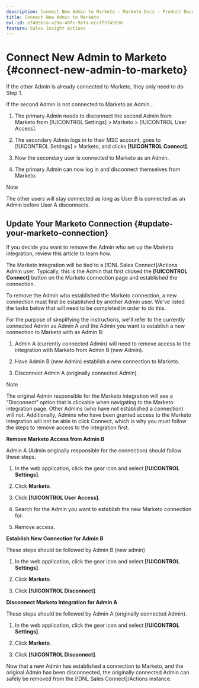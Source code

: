 ```yaml
---
description: Connect New Admin to Marketo - Marketo Docs - Product Documentation
title: Connect New Admin to Marketo
exl-id: ef405bca-a29a-40fc-9efa-eccff5f45956
feature: Sales Insight Actions
---
```

# Connect New Admin to Marketo {#connect-new-admin-to-marketo}

If the other Admin is already connected to Marketo, they only need to do Step 1.

If the second Admin is not connected to Marketo as Admin...

1. The primary Admin needs to disconnect the second Admin from Marketo from [!UICONTROL Settings] > Marketo > [!UICONTROL User Access].

1. The secondary Admin logs in to their MSC account, goes to [!UICONTROL Settings] > Marketo, and clicks **[!UICONTROL Connect]**.

1. Now the secondary user is connected to Marketo as an Admin.

1. The primary Admin can now log in and disconnect themselves from Marketo.

>[!NOTE]
>
>The other users will stay connected as long as User B is connected as an Admin before User A disconnects.

## Update Your Marketo Connection {#update-your-marketo-connection}

If you decide you want to remove the Admin who set up the Marketo integration, review this article to learn how.

The Marketo integration will be tied to a [!DNL Sales Connect]/Actions Admin user. Typically, this is the Admin that first clicked the **[!UICONTROL Connect]** button on the Marketo connection page and established the connection.

To remove the Admin who established the Marketo connection, a new connection must first be established by another Admin user. We've listed the tasks below that will need to be completed in order to do this.

For the purpose of simplifying the instructions, we'll refer to the currently connected Admin as Admin A and the Admin you want to establish a new connection to Marketo with as Admin B:

1. Admin A (currently connected Admin) will need to remove access to the integration with Marketo from Admin B (new Admin).

1. Have Admin B (new Admin) establish a new connection to Marketo.

1. Disconnect Admin A (originally connected Admin).

>[!NOTE]
>
>The original Admin responsible for the Marketo integration will see a “Disconnect” option that is clickable when navigating to the Marketo integration page. Other Admins (who have not established a connection) will not. Additionally, Admins who have been granted access to the Marketo integration will not be able to click Connect, which is why you must follow the steps to remove access to the integration first.

**Remove Marketo Access from Admin B**

Admin A (Admin originally responsible for the connection) should follow these steps.

1. In the web application, click the gear icon and select **[!UICONTROL Settings]**.

1. Click **Marketo**.

1. Click **[!UICONTROL User Access]**.

1. Search for the Admin you want to establish the new Marketo connection for.

1. Remove access.

**Establish New Connection for Admin B**

These steps should be followed by Admin B (new admin)

1. In the web application, click the gear icon and select **[!UICONTROL Settings]**.

1. Click **Marketo**.

1. Click **[!UICONTROL Disconnect]**.

**Disconnect Marketo Integration for Admin A**

These steps should be followed by Admin A (originally connected Admin).

1. In the web application, click the gear icon and select **[!UICONTROL Settings]**.

1. Click **Marketo**.

1. Click **[!UICONTROL Disconnect]**.

Now that a new Admin has established a connection to Marketo, and the original Admin has been disconnected, the originally connected Admin can safely be removed from the [!DNL Sales Connect]/Actions instance.
